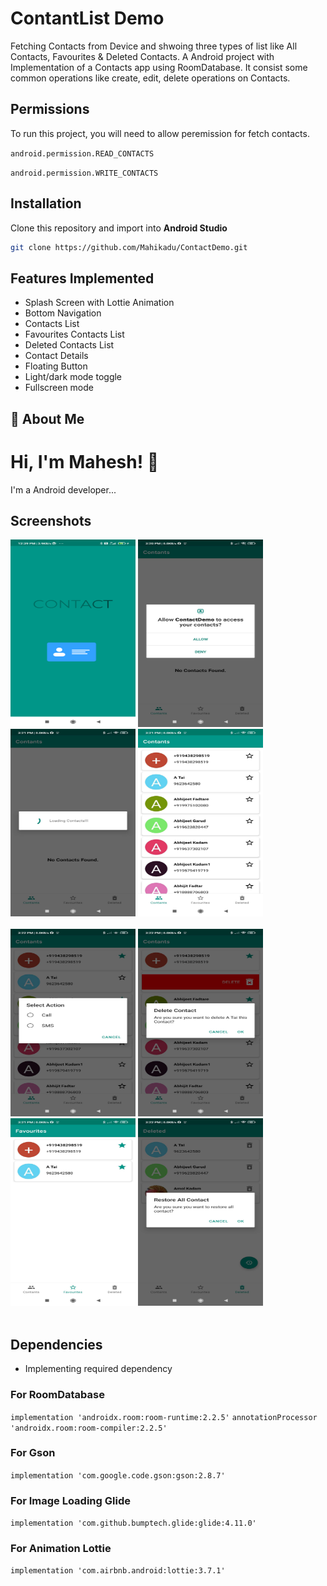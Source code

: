 # ContantList Demo

Fetching Contacts from Device and shwoing three types of list like All Contacts, Favourites & Deleted Contacts. A Android project with Implementation of a Contacts app using RoomDatabase.
It consist some common operations like create, edit, delete operations on Contacts.



## Permissions

To run this project, you will need to allow peremission for fetch contacts.

`android.permission.READ_CONTACTS`

`android.permission.WRITE_CONTACTS`


## Installation
Clone this repository and import into **Android Studio**
```bash
git clone https://github.com/Mahikadu/ContactDemo.git
```

## Features Implemented
* Splash Screen with Lottie Animation
* Bottom Navigation
* Contacts List
* Favourites Contacts List
* Deleted Contacts List
* Contact Details
* Floating Button
* Light/dark mode toggle
* Fullscreen mode

  
## 🚀 About Me
  
# Hi, I'm Mahesh! 👋

I'm a Android developer...


## Screenshots

<div id="images" style="#images {
    white-space: nowrap;
}">
<img src="screenshot/splash.png" alt="splash" width="200" height="300">
<img src="screenshot/permission.JPEG" alt="permission" width="200" height="300">
<img src="screenshot/loading.JPEG" alt="loading" width="200" height="300">
<img src="screenshot/contact.JPEG" alt="contact" width="200" height="300">
</div>
<br/>

<div id="images" style="#images {
    white-space: nowrap;
}">
<img src="screenshot/call.JPEG" alt="call" width="200" height="300">
<img src="screenshot/delete.JPEG" alt="delete" width="200" height="300">
<img src="screenshot/favourites.JPEG" alt="favourites" width="200" height="300">
<img src="screenshot/restore.JPEG" alt="restore" width="200" height="300">
</div>
<br/>



  
## Dependencies

- Implementing required dependency

### For RoomDatabase

`implementation 'androidx.room:room-runtime:2.2.5'`
`annotationProcessor 'androidx.room:room-compiler:2.2.5'`

### For Gson

`implementation 'com.google.code.gson:gson:2.8.7'`

### For Image Loading Glide

`implementation 'com.github.bumptech.glide:glide:4.11.0'`

### For Animation Lottie

`implementation 'com.airbnb.android:lottie:3.7.1'`


